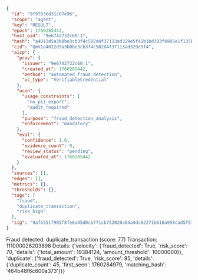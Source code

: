 ```json
{
  "id": "9f97836d31c07e96",
  "scope": "agent",
  "key": "RESULT",
  "epoch": 1760285442,
  "host_pid": "9e6742732c60:1",
  "hash": "a4012d5a3b0be3cb3f4c502d4f37113ad329e5f41b1bd303f4985e1f135b3802",
  "cid": "QmV1a4012d5a3b0be3cb3f4c502d4f37113ad329e5f4",
  "aicp": {
    "prov": {
      "issuer": "9e6742732c60:1",
      "created_at": 1760285442,
      "method": "automated_fraud_detection",
      "vc_type": "VerifiableCredential"
    },
    "ucon": {
      "usage_constraints": [
        "no_pii_export",
        "audit_required"
      ],
      "purpose": "fraud_detection_analysis",
      "enforcement": "mandatory"
    },
    "eval": {
      "confidence": 1.0,
      "evidence_count": 0,
      "review_status": "pending",
      "evaluated_at": 1760285442
    }
  },
  "sources": [],
  "edges": [],
  "metrics": {},
  "thresholds": {},
  "tags": [
    "fraud",
    "duplicate_transaction",
    "risk_high"
  ],
  "sig": "9afb551f985f8fe6a45d0cb771cb752020a64a4dc62271b610a958cad5f5797e"
}
```

Fraud detected: duplicate_transaction (score: 77)
Transaction: 111000026203898
Details: {'velocity': {'fraud_detected': True, 'risk_score': 70, 'details': {'total_amount': 19384124, 'amount_threshold': 10000000}}, 'duplicate': {'fraud_detected': True, 'risk_score': 85, 'details': {'duplicate_count': 45, 'first_seen': 1760284979, 'matching_hash': '464b48f6c600a373'}}}